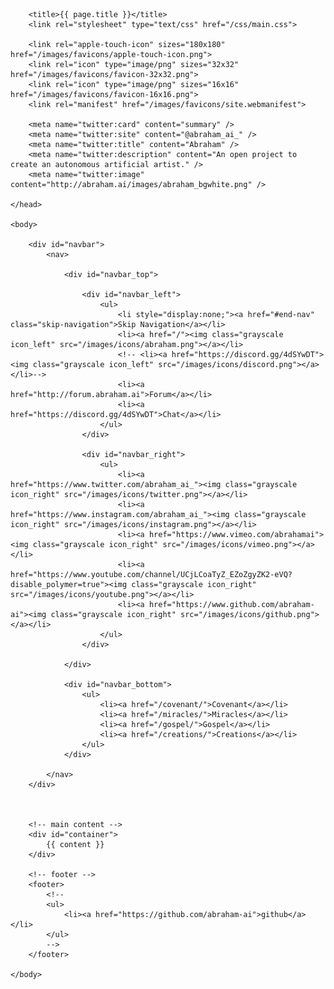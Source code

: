 <!DOCTYPE html>
<html>
	<head>

		<title>{{ page.title }}</title>
		<link rel="stylesheet" type="text/css" href="/css/main.css">
		
		<link rel="apple-touch-icon" sizes="180x180" href="/images/favicons/apple-touch-icon.png">
		<link rel="icon" type="image/png" sizes="32x32" href="/images/favicons/favicon-32x32.png">
		<link rel="icon" type="image/png" sizes="16x16" href="/images/favicons/favicon-16x16.png">
		<link rel="manifest" href="/images/favicons/site.webmanifest">

		<meta name="twitter:card" content="summary" /> 
		<meta name="twitter:site" content="@abraham_ai_" /> 
		<meta name="twitter:title" content="Abraham" /> 
		<meta name="twitter:description" content="An open project to create an autonomous artificial artist." /> 
		<meta name="twitter:image" content="http://abraham.ai/images/abraham_bgwhite.png" />

	</head>

	<body>
		
		<div id="navbar">
			<nav>

				<div id="navbar_top">

					<div id="navbar_left">
						<ul>
							<li style="display:none;"><a href="#end-nav" class="skip-navigation">Skip Navigation</a></li>
							<li><a href="/"><img class="grayscale icon_left" src="/images/icons/abraham.png"></a></li>
							<!-- <li><a href="https://discord.gg/4dSYwDT"><img class="grayscale icon_left" src="/images/icons/discord.png"></a></li>-->
							<li><a href="http://forum.abraham.ai">Forum</a></li>
							<li><a href="https://discord.gg/4dSYwDT">Chat</a></li>
						</ul>
					</div>

					<div id="navbar_right">
						<ul>
							<li><a href="https://www.twitter.com/abraham_ai_"><img class="grayscale icon_right" src="/images/icons/twitter.png"></a></li>
							<li><a href="https://www.instagram.com/abraham_ai_"><img class="grayscale icon_right" src="/images/icons/instagram.png"></a></li>
							<li><a href="https://www.vimeo.com/abrahamai"><img class="grayscale icon_right" src="/images/icons/vimeo.png"></a></li>
							<li><a href="https://www.youtube.com/channel/UCjLCoaTyZ_EZoZgyZK2-eVQ?disable_polymer=true"><img class="grayscale icon_right" src="/images/icons/youtube.png"></a></li>
							<li><a href="https://www.github.com/abraham-ai"><img class="grayscale icon_right" src="/images/icons/github.png"></a></li>
						</ul>
					</div>

				</div>

				<div id="navbar_bottom">
					<ul>
		        		<li><a href="/covenant/">Covenant</a></li>
			        	<li><a href="/miracles/">Miracles</a></li>
			        	<li><a href="/gospel/">Gospel</a></li>
			        	<li><a href="/creations/">Creations</a></li>
		    		</ul>
		    	</div>

			</nav>
		</div>



		<!-- main content -->
		<div id="container"> 
			{{ content }}
		</div>
		
		<!-- footer -->
		<footer>
			<!--
    		<ul>
        		<li><a href="https://github.com/abraham-ai">github</a></li>
			</ul>
			-->
		</footer>

	</body>

</html>
